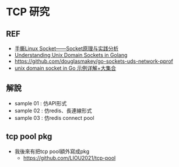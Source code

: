 # TCP 研究
## REF
- [手撕Linux Socket——Socket原理与实践分析](https://zhuanlan.zhihu.com/p/234806787)
- [Understanding Unix Domain Sockets in Golang](https://dev.to/douglasmakey/understanding-unix-domain-sockets-in-golang-32n8)
- https://github.com/douglasmakey/go-sockets-uds-network-pprof
- [unix domain socket in Go 示例详解+大集合](https://zhuanlan.zhihu.com/p/426644841)

## 解說
- sample 01 : 仿API形式
- sample 02 : 仿redis、長連線形式
- sample 03 : 仿redis connect pool

## tcp pool pkg
- 我後來有把tcp pool額外寫成pkg
    - https://github.com/LIOU2021/tcp-pool